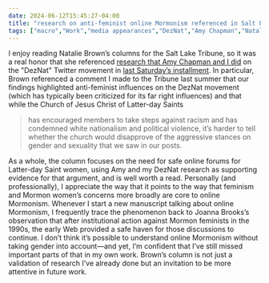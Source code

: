 ```yaml
---
date: 2024-06-12T15:45:27-04:00
title: "research on anti-feminist online Mormonism referenced in Salt Lake Tribune column"
tags: ["macro","Work","media appearances","DezNat","Amy Chapman","Natalie Brown","Mormon Land","online Mormonism","Mormon Twitter","Joanna Brooks"]
---
```

I enjoy reading Natalie Brown’s columns for the Salt Lake Tribune, so it was a real honor that she referenced [research that Amy Chapman and I did](https://spencergreenhalgh.com/work/far-right-and-anti-feminist-influences-on-a-mormon-twitter-hashtag/) on the "DezNat" Twitter movement in [last Saturday’s installment](https://www.sltrib.com/religion/2024/06/08/natalie-brown-lds-women-need/). In particular, Brown referenced a comment I made to the Tribune last summer that our findings highlighted anti-feminist influences on the DezNat movement (which has typically been criticized for its far right influences) and that while the Church of Jesus Christ of Latter-day Saints

> has encouraged members to take steps against racism and has condemned white nationalism and political violence, it’s harder to tell whether the church would disapprove of the aggressive stances on gender and sexuality that we saw in our posts.

As a whole, the column focuses on the need for safe online forums for Latter-day Saint women, using Amy and my DezNat research as supporting evidence for that argument, and is well worth a read. Personally (and professionally), I appreciate the way that it points to the way that feminism and Mormon women’s concerns more broadly are core to online Mormonism. Whenever I start a new manuscript talking about online Mormonism, I frequently trace the phenomenon back to Joanna Brooks’s observation that after institutional action against Mormon feminists in the 1990s, the early Web provided a safe haven for those discussions to continue. I don’t think it’s possible to understand online Mormonism without taking gender into account—and yet, I’m confident that I’ve still missed important parts of that in my own work. Brown’s column is not just a validation of research I’ve already done but an invitation to be more attentive in future work. 